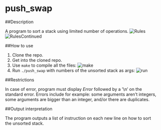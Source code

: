 # push_swap

##Description

A program to sort a stack using limited number of operations.
![Rules](https://user-images.githubusercontent.com/47386839/147467651-b8834b84-0bcd-45e7-937a-17bc33edd7d2.png)
![RulesContinued](https://user-images.githubusercontent.com/47386839/147467664-061c109f-ef2f-422e-ba24-98a3cea2e53d.png)

##How to use

1. Clone the repo.
2. Get into the cloned repo.
3. Use `make` to compile all the files:
![make](https://user-images.githubusercontent.com/47386839/147468321-a8fac7f2-5544-4474-aa06-827c76f4e3bb.png)
5. Run `./push_swap` with numbers of the unsorted stack as args:
![run](https://user-images.githubusercontent.com/47386839/147468346-effdd980-97e4-402e-88dc-060709a232f9.png)

##Restrictions

In case of error, program must display *Error* followed by a ’\n’ on the standard error.
Errors include for example: some arguments aren’t integers, some arguments are
bigger than an integer, and/or there are duplicates.

##Output interpretation

The program outputs a list of instruction on each new line on how to sort the unsorted stack.
